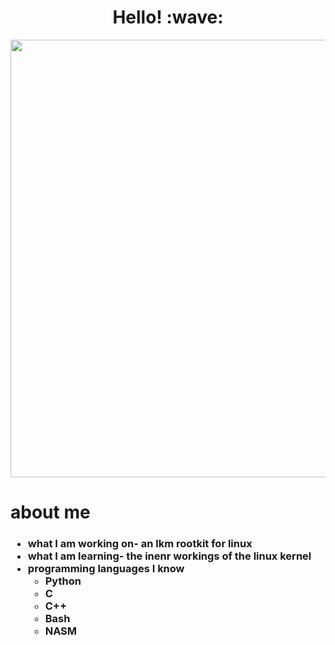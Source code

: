 <div align="center"> 
  <h1>Hello! :wave:</h1>
</div>
<div id="header" align="center">
  <img src="https://media.tenor.com/3bTxZ4HdrysAAAAC/pixels-neon.gif" width="700"/>
</div>
<h1>about me</h1>
<h3>
<ul>
  <li>
    what I am working on- an lkm rootkit for linux
  </li>
  <li>
    what I am learning- the inenr workings of the linux kernel
  <li>
    programming languages I know
    <ul>
      <li>
        Python
      </li>
      <li>
        C
      </li>
      <li>
        C++
      </li>
      <li>
        Bash
      <li>
        NASM
      </li>
    </ul>
  </li>
</ul>
</h3>
